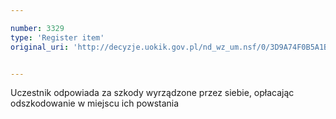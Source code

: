 ```yaml
---

number: 3329
type: 'Register item'
original_uri: 'http://decyzje.uokik.gov.pl/nd_wz_um.nsf/0/3D9A74F0B5A1B71BC1257A33002C4C68?OpenDocument'


---
```


Uczestnik odpowiada za szkody wyrządzone przez siebie, opłacając odszkodowanie w miejscu ich powstania
